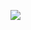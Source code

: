 ![](https://cdn.jsdelivr.net/gh/fat-old-eight/fat-old-eight.github.io@main/assets/images/favicon.png)
